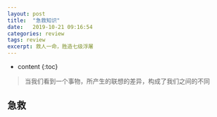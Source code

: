```yaml
---
layout: post
title:  "急救知识"
date:   2019-10-21 09:16:54
categories: review
tags: review
excerpt: 救人一命，胜造七级浮屠
---
```


* content
{:toc}
> 当我们看到一个事物，所产生的联想的差异，构成了我们之间的不同





## 急救











